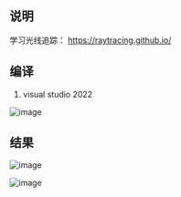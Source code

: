 ## 说明
学习光线追踪： https://raytracing.github.io/


## 编译
1. visual studio 2022

![image](https://user-images.githubusercontent.com/10512526/138131904-7558c6df-1b2f-4965-86a5-5fde3dd2edab.png)



## 结果
![image](https://user-images.githubusercontent.com/10512526/138131800-4576e8bd-5a8c-4b33-a443-aff3d1719fac.png)


![image](https://user-images.githubusercontent.com/10512526/141738964-88539a01-e0be-4584-acb3-52b2f2aa1a83.png)

